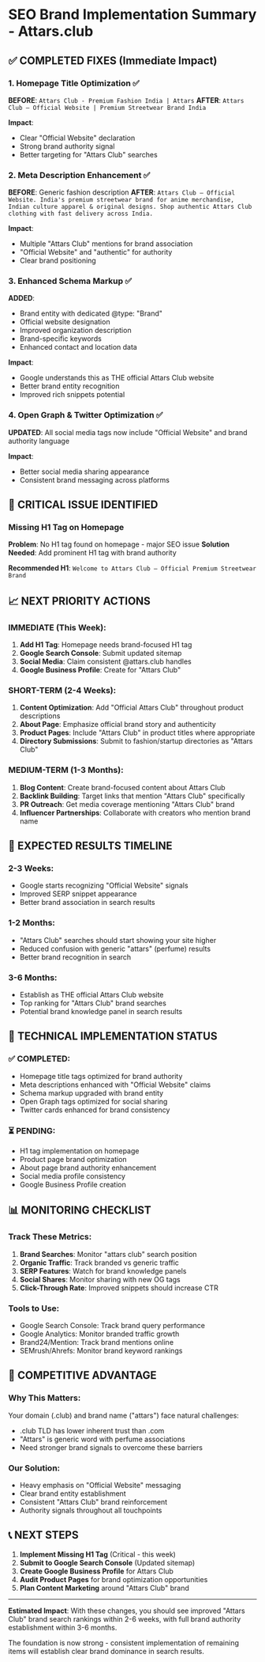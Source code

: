 # SEO Brand Implementation Summary - Attars.club

## ✅ COMPLETED FIXES (Immediate Impact)

### 1. Homepage Title Optimization ✅
**BEFORE**: `Attars Club - Premium Fashion India | Attars`
**AFTER**: `Attars Club – Official Website | Premium Streetwear Brand India`

**Impact**: 
- Clear "Official Website" declaration
- Strong brand authority signal
- Better targeting for "Attars Club" searches

### 2. Meta Description Enhancement ✅
**BEFORE**: Generic fashion description
**AFTER**: `Attars Club – Official Website. India's premium streetwear brand for anime merchandise, Indian culture apparel & original designs. Shop authentic Attars Club clothing with fast delivery across India.`

**Impact**:
- Multiple "Attars Club" mentions for brand association
- "Official Website" and "authentic" for authority
- Clear brand positioning

### 3. Enhanced Schema Markup ✅
**ADDED**:
- Brand entity with dedicated @type: "Brand"
- Official website designation
- Improved organization description
- Brand-specific keywords
- Enhanced contact and location data

**Impact**:
- Google understands this as THE official Attars Club website
- Better brand entity recognition
- Improved rich snippets potential

### 4. Open Graph & Twitter Optimization ✅
**UPDATED**: All social media tags now include "Official Website" and brand authority language

**Impact**:
- Better social media sharing appearance
- Consistent brand messaging across platforms

## 🚨 CRITICAL ISSUE IDENTIFIED

### Missing H1 Tag on Homepage
**Problem**: No H1 tag found on homepage - major SEO issue
**Solution Needed**: Add prominent H1 tag with brand authority

**Recommended H1**: `Welcome to Attars Club – Official Premium Streetwear Brand`

## 📈 NEXT PRIORITY ACTIONS

### IMMEDIATE (This Week):
1. **Add H1 Tag**: Homepage needs brand-focused H1 tag
2. **Google Search Console**: Submit updated sitemap
3. **Social Media**: Claim consistent @attars.club handles
4. **Google Business Profile**: Create for "Attars Club"

### SHORT-TERM (2-4 Weeks):
1. **Content Optimization**: Add "Official Attars Club" throughout product descriptions
2. **About Page**: Emphasize official brand story and authenticity
3. **Product Pages**: Include "Attars Club" in product titles where appropriate
4. **Directory Submissions**: Submit to fashion/startup directories as "Attars Club"

### MEDIUM-TERM (1-3 Months):
1. **Blog Content**: Create brand-focused content about Attars Club
2. **Backlink Building**: Target links that mention "Attars Club" specifically
3. **PR Outreach**: Get media coverage mentioning "Attars Club" brand
4. **Influencer Partnerships**: Collaborate with creators who mention brand name

## 🎯 EXPECTED RESULTS TIMELINE

### 2-3 Weeks:
- Google starts recognizing "Official Website" signals
- Improved SERP snippet appearance
- Better brand association in search results

### 1-2 Months:
- "Attars Club" searches should start showing your site higher
- Reduced confusion with generic "attars" (perfume) results
- Better brand recognition in search

### 3-6 Months:
- Establish as THE official Attars Club website
- Top ranking for "Attars Club" brand searches
- Potential brand knowledge panel in search results

## 🔧 TECHNICAL IMPLEMENTATION STATUS

### ✅ COMPLETED:
- Homepage title tags optimized for brand authority
- Meta descriptions enhanced with "Official Website" claims
- Schema markup upgraded with brand entity
- Open Graph tags optimized for social sharing
- Twitter cards enhanced for brand consistency

### ⏳ PENDING:
- H1 tag implementation on homepage
- Product page brand optimization
- About page brand authority enhancement
- Social media profile consistency
- Google Business Profile creation

## 📊 MONITORING CHECKLIST

### Track These Metrics:
1. **Brand Searches**: Monitor "attars club" search position
2. **Organic Traffic**: Track branded vs generic traffic
3. **SERP Features**: Watch for brand knowledge panels
4. **Social Shares**: Monitor sharing with new OG tags
5. **Click-Through Rate**: Improved snippets should increase CTR

### Tools to Use:
- Google Search Console: Track brand query performance
- Google Analytics: Monitor branded traffic growth
- Brand24/Mention: Track brand mentions online
- SEMrush/Ahrefs: Monitor brand keyword rankings

## 🚀 COMPETITIVE ADVANTAGE

### Why This Matters:
Your domain (.club) and brand name ("attars") face natural challenges:
- .club TLD has lower inherent trust than .com
- "Attars" is generic word with perfume associations
- Need stronger brand signals to overcome these barriers

### Our Solution:
- Heavy emphasis on "Official Website" messaging
- Clear brand entity establishment
- Consistent "Attars Club" brand reinforcement
- Authority signals throughout all touchpoints

## 📞 NEXT STEPS

1. **Implement Missing H1 Tag** (Critical - this week)
2. **Submit to Google Search Console** (Updated sitemap)
3. **Create Google Business Profile** for Attars Club
4. **Audit Product Pages** for brand optimization opportunities
5. **Plan Content Marketing** around "Attars Club" brand

---

**Estimated Impact**: With these changes, you should see improved "Attars Club" brand search rankings within 2-6 weeks, with full brand authority establishment within 3-6 months.

The foundation is now strong - consistent implementation of remaining items will establish clear brand dominance in search results.
